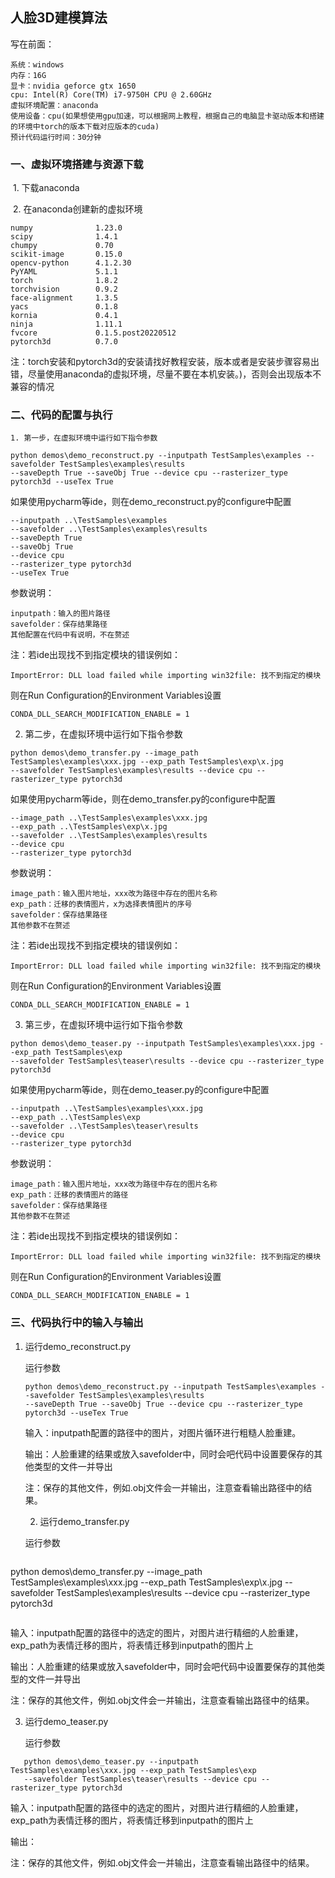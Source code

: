 ## 人脸3D建模算法

 



写在前面：

```
系统：windows
内存：16G
显卡：nvidia geforce gtx 1650
cpu: Intel(R) Core(TM) i7-9750H CPU @ 2.60GHz 
虚拟环境配置：anaconda
使用设备：cpu(如果想使用gpu加速，可以根据网上教程，根据自己的电脑显卡驱动版本和搭建的环境中torch的版本下载对应版本的cuda)
预计代码运行时间：30分钟
```



### 一、虚拟环境搭建与资源下载

​	1. 下载anaconda

​	2. 在anaconda创建新的虚拟环境

```
numpy              1.23.0
scipy              1.4.1
chumpy             0.70
scikit-image       0.15.0
opencv-python      4.1.2.30
PyYAML             5.1.1
torch              1.8.2
torchvision        0.9.2
face-alignment     1.3.5
yacs               0.1.8
kornia             0.4.1
ninja              1.11.1
fvcore             0.1.5.post20220512
pytorch3d          0.7.0
```

注：torch安装和pytorch3d的安装请找好教程安装，版本或者是安装步骤容易出错，尽量使用anaconda的虚拟环境，尽量不要在本机安装。)，否则会出现版本不兼容的情况



### 二、代码的配置与执行

 	1. 第一步，在虚拟环境中运行如下指令参数

```
python demos\demo_reconstruct.py --inputpath TestSamples\examples --savefolder TestSamples\examples\results 
--saveDepth True --saveObj True --device cpu --rasterizer_type pytorch3d --useTex True
```

如果使用pycharm等ide，则在demo_reconstruct.py的configure中配置

```
--inputpath ..\TestSamples\examples
--savefolder ..\TestSamples\examples\results
--saveDepth True
--saveObj True
--device cpu
--rasterizer_type pytorch3d
--useTex True
```

参数说明：

```
inputpath：输入的图片路径
savefolder：保存结果路径
其他配置在代码中有说明，不在赘述
```

注：若ide出现找不到指定模块的错误例如：

```
ImportError: DLL load failed while importing win32file: 找不到指定的模块
```

则在Run Configuration的Environment Variables设置

```
CONDA_DLL_SEARCH_MODIFICATION_ENABLE = 1
```



2. 第二步，在虚拟环境中运行如下指令参数

```
python demos\demo_transfer.py --image_path TestSamples\examples\xxx.jpg --exp_path TestSamples\exp\x.jpg
--savefolder TestSamples\examples\results --device cpu --rasterizer_type pytorch3d
```

如果使用pycharm等ide，则在demo_transfer.py的configure中配置

```
--image_path ..\TestSamples\examples\xxx.jpg
--exp_path ..\TestSamples\exp\x.jpg
--savefolder ..\TestSamples\examples\results
--device cpu
--rasterizer_type pytorch3d
```

参数说明：

```
image_path：输入图片地址，xxx改为路径中存在的图片名称
exp_path：迁移的表情图片，x为选择表情图片的序号
savefolder：保存结果路径
其他参数不在赘述
```

注：若ide出现找不到指定模块的错误例如：

```
ImportError: DLL load failed while importing win32file: 找不到指定的模块
```

则在Run Configuration的Environment Variables设置

```
CONDA_DLL_SEARCH_MODIFICATION_ENABLE = 1
```



3. 第三步，在虚拟环境中运行如下指令参数

```
python demos\demo_teaser.py --inputpath TestSamples\examples\xxx.jpg --exp_path TestSamples\exp
--savefolder TestSamples\teaser\results --device cpu --rasterizer_type pytorch3d
```

如果使用pycharm等ide，则在demo_teaser.py的configure中配置

```
--inputpath ..\TestSamples\examples\xxx.jpg
--exp_path ..\TestSamples\exp
--savefolder ..\TestSamples\teaser\results
--device cpu
--rasterizer_type pytorch3d
```

参数说明：

```
image_path：输入图片地址，xxx改为路径中存在的图片名称
exp_path：迁移的表情图片的路径
savefolder：保存结果路径
其他参数不在赘述
```

注：若ide出现找不到指定模块的错误例如：

```
ImportError: DLL load failed while importing win32file: 找不到指定的模块
```

则在Run Configuration的Environment Variables设置

```
CONDA_DLL_SEARCH_MODIFICATION_ENABLE = 1
```



### 三、代码执行中的输入与输出

1. 运行demo_reconstruct.py

   运行参数

   ```
   python demos\demo_reconstruct.py --inputpath TestSamples\examples --savefolder TestSamples\examples\results 
   --saveDepth True --saveObj True --device cpu --rasterizer_type pytorch3d --useTex True
   ```

   输入：inputpath配置的路径中的图片，对图片循环进行粗糙人脸重建。

   输出：人脸重建的结果或放入savefolder中，同时会吧代码中设置要保存的其他类型的文件一并导出

   注：保存的其他文件，例如.obj文件会一并输出，注意查看输出路径中的结果。

   2. 运行demo_transfer.py

   运行参数

   ```
python demos\demo_transfer.py --image_path TestSamples\examples\xxx.jpg --exp_path TestSamples\exp\x.jpg
   --savefolder TestSamples\examples\results --device cpu --rasterizer_type pytorch3d
   ```
```
   
输入：inputpath配置的路径中的选定的图片，对图片进行精细的人脸重建，exp_path为表情迁移的图片，将表情迁移到inputpath的图片上
   

​	输出：人脸重建的结果或放入savefolder中，同时会吧代码中设置要保存的其他类型的文件一并导出

注：保存的其他文件，例如.obj文件会一并输出，注意查看输出路径中的结果。

3. 运行demo_teaser.py

   运行参数

```
   python demos\demo_teaser.py --inputpath TestSamples\examples\xxx.jpg --exp_path TestSamples\exp
   --savefolder TestSamples\teaser\results --device cpu --rasterizer_type pytorch3d
   ```

   输入：inputpath配置的路径中的选定的图片，对图片进行精细的人脸重建，exp_path为表情迁移的图片，将表情迁移到inputpath的图片上

   输出：


注：保存的其他文件，例如.obj文件会一并输出，注意查看输出路径中的结果。


   ```
